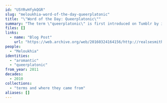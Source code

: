 ```yaml
---
id: "U5YRvHfykQGR"
slug: "meloukhia-word-of-the-day-queerplatonic"
title: "\"Word of the Day: Queerplatonic\""
summary: "The term \"queerplatonic\" is first introduced on Tumblr by its coiner"
files: []
links:
  - name: "Blog Post"
    url: "https://web.archive.org/web/20160324164156/http://realsesmith.tumblr.com/post/2868581031/word-of-the-day-queerplatonic"
people:
  - "Meloukhia"
identities:
  - "aromantic"
  - "queerplatonic"
from_year: 2011
decades:
  - 2010
collections:
  - "terms and where they came from"
aliases: []
---
```

